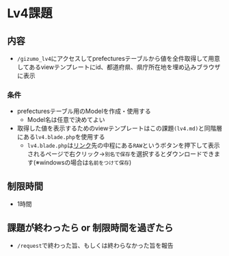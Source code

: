# Lv4課題

## 内容
- `/gizumo_lv4`にアクセスしてprefecturesテーブルから値を全件取得して用意してあるviewテンプレートにid、都道府県、県庁所在地を埋め込みブラウザに表示
### 条件
  - prefecturesテーブル用のModelを作成・使用する
    - Model名は任意で決めてよい
  - 取得した値を表示するためのviewテンプレートはこの課題`(lv4.md)`と同階層にある`lv4.blade.php`を使用する
    - `lv4.blade.php`は[リンク](https://github.com/gizumo-inc/laravel_extra_work/blob/master/lv4/lv4.blade.php)先の中程にある`RAW`というボタンを押下して表示されるページで右クリック→`別名で保存`を選択するとダウンロードできます(※windowsの場合は`名前をつけて保存`)

## 制限時間
- 1時間

## 課題が終わったら or 制限時間を過ぎたら
- `/request`で終わった旨、もしくは終わらなかった旨を報告
